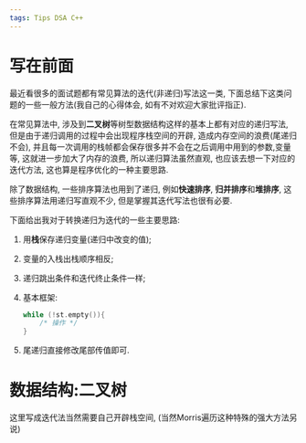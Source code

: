 ```yaml
---
tags: Tips DSA C++
---
```


# 写在前面

最近看很多的面试题都有常见算法的迭代(非递归)写法这一类, 下面总结下这类问题的一些一般方法(我自己的心得体会, 如有不对欢迎大家批评指正).

在常见算法中, 涉及到**二叉树**等树型数据结构这样的基本上都有对应的递归写法, 但是由于递归调用的过程中会出现程序栈空间的开辟, 造成内存空间的浪费(尾递归不会), 并且每一次调用的栈帧都会保存很多并不会在之后调用中用到的参数,变量等, 这就进一步加大了内存的浪费, 所以递归算法虽然直观, 也应该去想一下对应的迭代方法, 这也算是程序优化的一种主要思路. 

除了数据结构, 一些排序算法也用到了递归, 例如**快速排序**, **归并排序**和**堆排序**, 这些排序算法用递归写直观不少, 但是掌握其迭代写法也很有必要. 

下面给出我对于转换递归为迭代的一些主要思路:

1.   用**栈**保存递归变量(递归中改变的值);

2.   变量的入栈出栈顺序相反;

3.   递归跳出条件和迭代终止条件一样;

4.   基本框架:
     ```cpp
     while (!st.empty()){
         /* 操作 */
     }
     ```

5.   尾递归直接修改尾部传值即可.



# 数据结构:二叉树

这里写成迭代法当然需要自己开辟栈空间, (当然Morris遍历这种特殊的强大方法另说)